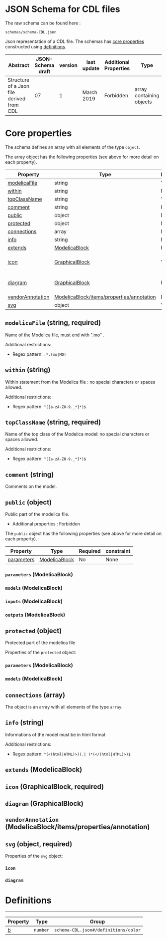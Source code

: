 
# JSON Schema for CDL files

The raw schema can be found here :
```
schemas/schema-CDL.json
```

Json representation of a CDL file. The schemas has
[core properties](#core-properties) constructed using [definitions](#Definitions).


| Abstract  |  JSON-Schema draft |  version |last update | Additional Properties | Type |
|----------|------------|--------|--------------|-------------------|---|
| Structure of a Json file derived from CDL  | 07 | 1 | March 2019 |Forbidden | array containing objects |

# <a name="core-properties"></a> Core properties

The schema defines an array with all elements of the type `object`.

The array object has the following properties (see above for more detail on each property).

| Property | Type | Required | constraint |
|----------|------|-------|------|
|  [modelicaFile](#modelicaFile) | string  | Yes  | string pattern |
|  [within](#within) | string  | No  | string pattern |
|  [topClassName](#topClassName) | string  | Yes  | string pattern  |
|  [comment](#comment)  |  string |  No |  None |
|  [public](#public)  | object  |  No |  None |
|  [protected](#protected) | object  | No  |  None |
|  [connections](#connections)| array  | No  | None  |
|  [info](#info) | string  | No  |  string pattern |
|  [extends](#extends) | [ModelicaBlock](#ModelicaBlock) | No  |  None |
|  [icon](#icon) | [GraphicalBlock](#GraphicalBlock)  | Yes  | must contain a [coordinateSystem](#coordinatesystem) element  |
| [diagram](#diagram)  | [GraphicalBlock](#GraphicalBlock)   |  No | must constain a [coordinateSystem](#coordinatesystem) element  |
| [vendorAnnotation](#vendorAnnotation)  | [ModelicaBlock/items/properties/annotation](#annotation)  |  No |  None |
| [svg](#svg)  | object  | Yes  | None  |

## <a name="modelicaFile"></a>`modelicaFile` (string, required)
Name of the Modelica file, must end with ".mo" .

Additional restrictions:

* Regex pattern: `.*.(mo|MO)`

## <a name="within"></a>`within` (string)

Within statement from the Modelica file : no special characters or spaces allowed.

Additional restrictions:

* Regex pattern: `^([a-zA-Z0-9._*]*)$`

## <a name="topClassName"></a>`topClassName` (string, required)

Name of the top class of the Modelica model: no special characters or spaces allowed.

Additional restrictions:

* Regex pattern: `^([a-zA-Z0-9._*]*)$`

## <a name="comment"></a>`comment` (string)

Comments on the model.

## <a name="public"></a> `public` (object)

Public part of the modelica file.

* Additional properties : Forbidden

The `public` object has the following properties (see above for more detail on each property). :

| Property | Type | Required | constraint |
|----------|------|-------|------|
| [parameters](#parameters)  | [ModelicaBlock](#ModelicaBlock)  | No  | None  |


### <a name="parameters">`parameters` (ModelicaBlock)

### `models` (ModelicaBlock)

### `inputs` (ModelicaBlock)

### `outputs` (ModelicaBlock)

## `protected` (object)

Protected part of the modelica file

Properties of the `protected` object:

### `parameters` (ModelicaBlock)

### `models` (ModelicaBlock)

## `connections` (array)

The object is an array with all elements of the type `array`.

## `info` (string)

Informations of the model must be in html format

Additional restrictions:

* Regex pattern: `^(<(html|HTML)>)(.|
)*(</(html|HTML)>)$`

## `extends` (ModelicaBlock)

## `icon` (GraphicalBlock, required)

## `diagram` (GraphicalBlock)

## `vendorAnnotation` (ModelicaBlock/items/properties/annotation)

## `svg` (object, required)

Properties of the `svg` object:

### `icon`

### `diagram`


# <a name="Definitions"></a>Definitions
---

| Property | Type | Group |
|----------|------|-------|
| [b](#b) | `number` | `schema-CDL.json#/definitions/color` |
